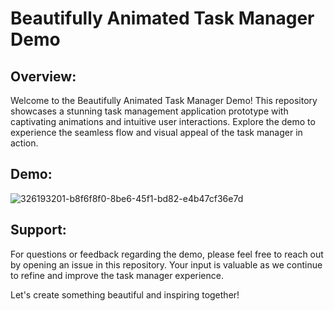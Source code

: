 # Beautifully Animated Task Manager Demo

## Overview:
Welcome to the Beautifully Animated Task Manager Demo! This repository showcases a stunning task management application prototype with captivating animations and intuitive user interactions. Explore the demo to experience the seamless flow and visual appeal of the task manager in action.

## Demo:
![326193201-b8f6f8f0-8be6-45f1-bd82-e4b47cf36e7d](https://github.com/kubixservice/task-manager/assets/13578754/efbe7138-39ef-46c9-8cf5-9f21d4df7043)


## Support:
For questions or feedback regarding the demo, please feel free to reach out by opening an issue in this repository. Your input is valuable as we continue to refine and improve the task manager experience.

Let's create something beautiful and inspiring together!
